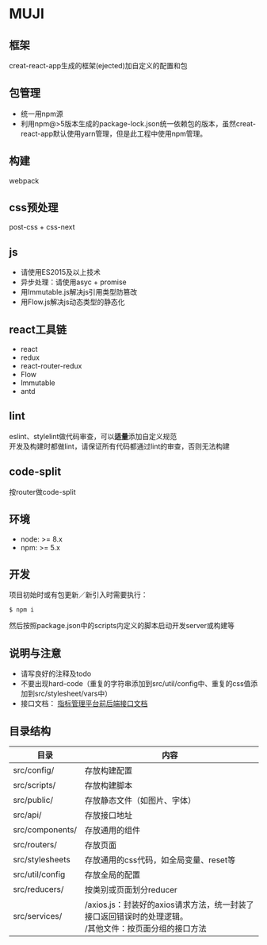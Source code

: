 # MUJI

## 框架
creat-react-app生成的框架(ejected)加自定义的配置和包  

## 包管理
- 统一用npm源  
- 利用npm@>5版本生成的package-lock.json统一依赖包的版本，虽然creat-react-app默认使用yarn管理，但是此工程中使用npm管理。

## 构建
webpack

## css预处理
post-css + css-next

## js
- 请使用ES2015及以上技术
- 异步处理：请使用asyc + promise
- 用Immutable.js解决js引用类型防篡改
- 用Flow.js解决js动态类型的静态化

## react工具链
- react
- redux
- react-router-redux
- Flow
- Immutable
- antd

## lint
eslint、stylelint做代码审查，可以**适量**添加自定义规范  
开发及构建时都做lint，请保证所有代码都通过lint的审查，否则无法构建

## code-split
按router做code-split

## 环境
- node: >= 8.x  
- npm: >= 5.x

## 开发
项目初始时或有包更新／新引入时需要执行：  
```
$ npm i
```
然后按照package.json中的scripts内定义的脚本启动开发server或构建等

## 说明与注意
- 请写良好的注释及todo
- 不要出现hard-code（重复的字符串添加到src/util/config中、重复的css值添加到src/stylesheet/vars中）
- 接口文档： [指标管理平台前后端接口文档](http://wiki.yxapp.in/pages/viewpage.action?pageId=40572530)

## 目录结构
|目录|内容|
|----|----|
|src/config/|存放构建配置|
|src/scripts/|存放构建脚本|
|src/public/|存放静态文件（如图片、字体）|
|src/api/|存放接口地址|
|src/components/|存放通用的组件|
|src/routers/|存放页面|
|src/stylesheets|存放通用的css代码，如全局变量、reset等|
|src/util/config|存放全局的配置|
|src/reducers/|按类别或页面划分reducer|
|src/services/|/axios.js：封装好的axios请求方法，统一封装了接口返回错误时的处理逻辑。  <br />  /其他文件：按页面分组的接口方法|
